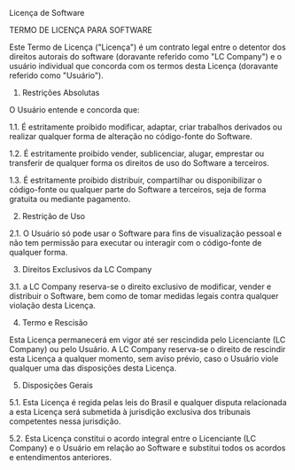 Licença de Software

TERMO DE LICENÇA PARA SOFTWARE

Este Termo de Licença ("Licença") é um contrato legal entre o detentor dos direitos autorais do software (doravante referido como "LC Company") e o usuário individual que concorda com os termos desta Licença (doravante referido como "Usuário").

1. Restrições Absolutas

O Usuário entende e concorda que:

1.1. É estritamente proibido modificar, adaptar, criar trabalhos derivados ou realizar qualquer forma de alteração no código-fonte do Software.

1.2. É estritamente proibido vender, sublicenciar, alugar, emprestar ou transferir de qualquer forma os direitos de uso do Software a terceiros.

1.3. É estritamente proibido distribuir, compartilhar ou disponibilizar o código-fonte ou qualquer parte do Software a terceiros, seja de forma gratuita ou mediante pagamento.

2. Restrição de Uso

2.1. O Usuário só pode usar o Software para fins de visualização pessoal e não tem permissão para executar ou interagir com o código-fonte de qualquer forma.

3. Direitos Exclusivos da LC Company

3.1. a LC Company reserva-se o direito exclusivo de modificar, vender e distribuir o Software, bem como de tomar medidas legais contra qualquer violação desta Licença.

4. Termo e Rescisão

Esta Licença permanecerá em vigor até ser rescindida pelo Licenciante (LC Company) ou pelo Usuário. A LC Company reserva-se o direito de rescindir esta Licença a qualquer momento, sem aviso prévio, caso o Usuário viole qualquer uma das disposições desta Licença.

5. Disposições Gerais

5.1. Esta Licença é regida pelas leis do Brasil e qualquer disputa relacionada a esta Licença será submetida à jurisdição exclusiva dos tribunais competentes nessa jurisdição.

5.2. Esta Licença constitui o acordo integral entre o Licenciante (LC Company) e o Usuário em relação ao Software e substitui todos os acordos e entendimentos anteriores.
